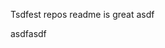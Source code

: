 Tsdfest repos readme is great asdf







asdfasdf














































































































